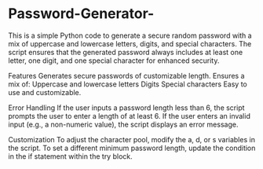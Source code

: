 # Password-Generator-

This is a simple Python code to generate a secure random password with a mix of uppercase and lowercase letters, digits, and special characters. The script ensures that the generated password always includes at least one letter, one digit, and one special character for enhanced security.

Features
Generates secure passwords of customizable length.
Ensures a mix of:
Uppercase and lowercase letters
Digits
Special characters
Easy to use and customizable.

Error Handling
If the user inputs a password length less than 6, the script prompts the user to enter a length of at least 6.
If the user enters an invalid input (e.g., a non-numeric value), the script displays an error message.

Customization
To adjust the character pool, modify the a, d, or s variables in the script.
To set a different minimum password length, update the condition in the if statement within the try block.
